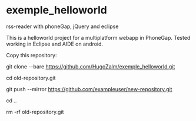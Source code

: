 exemple_helloworld
==================

rss-reader with phoneGap, jQuery and eclipse

This is a helloworld project for a multiplatform webapp in PhoneGap.
Tested working in Eclipse and AIDE on android.

Copy this repository:

git clone --bare https://github.com/HugoZalm/exemple_helloworld.git

cd old-repository.git

git push --mirror https://github.com/exampleuser/new-repository.git

cd ..

rm -rf old-repository.git

